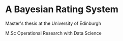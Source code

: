 # A Bayesian Rating System
Master's thesis at the University of Edinburgh

M.Sc Operational Research with Data Science
